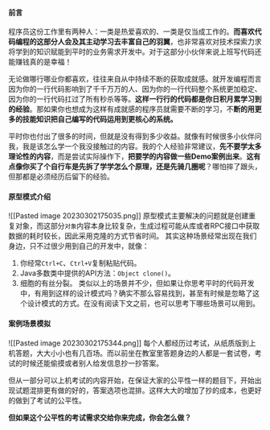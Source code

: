 #### 前言
程序员这份工作里有两种人：一类是热爱喜欢的、一类是仅当成工作的。**而喜欢代码编程的这部分人会及其主动学习去丰富自己的羽翼**，也非常喜欢对技术探索力求将学到的知识赋能到平时的业务需求开发中。对于这部分小伙伴来说上班写代码还能赚钱真的是幸福！

无论做哪行哪业你都喜欢，往往来自从中持续不断的获取成就感。就开发编程而言因为你的一行代码影响到了千千万万的人、因为你的一行代码整个系统更加稳定、因为你的一行代码扛过了所有秒杀等等。**这样一行行的代码都是你日积月累学习到的经验**。那如果你也想成为这样有成就感的程序员就需要不断的学习，不**断的用更多的技能知识把自己编写的代码运用到更核心的系统。**

平时你也付出了很多的时间，但就是没有得到多少收益。就像有时候很多小伙伴问我，我是该怎么学一个我没接触过的内容。我的个人经验非常建议，**先不要学太多理论性的内容**，而是尝试实际操作下，**把要学的内容做一些Demo案例出来**。**这有点像你买了个自行车是先拆了学学怎么个原理，还是先骑几圈呢**？哪怕摔了跟头，但那都是必须经历后留下的经验。

#### 原型模式介绍
![[Pasted image 20230302175035.png]]
原型模式主要解决的问题就是创建重复对象，而这部分`对象`内容本身比较复杂，生成过程可能从库或者RPC接口中获取数据的耗时较长，因此采用克隆的方式节省时间。
其实这种场景经常出现在我们身边，只不过很少用到自己的开发中，就像：
1. 你经常`Ctrl+C`、`Ctrl+V`复制粘贴代码。
2. Java多数类中提供的API方法：`Object clone()`。
3. 细胞的有丝分裂。
类似以上的场景并不少，但如果让你思考平时的代码开发中，有用到这样的设计模式吗？确实不那么容易找到，甚至有时候是忽略了这个设计模式的方式。在没有阅读下文之前，也可以思考下哪些场景可以用到。

#### 案例场景模拟
![[Pasted image 20230302175344.png]]
每个人都经历过考试，从纸质版到上机答题，大大小小也有几百场。而以前坐在教室里答题身边的人都是一套试卷，考试的时候还能偷摸或者别人给发信息抄一抄答案。

但从一部分可以上机考试的内容开始，在保证大家的公平性一样的题目下，开始出现试题混排更有做的好的，答案选项也混排。这样大大的增加了抄的成本，也更好的做到了考试的公平性。

**但如果这个公平性的考试需求交给你来完成，你会怎么做？**

